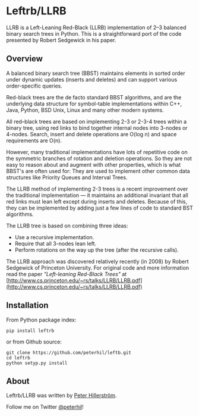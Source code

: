 # Leftrb/LLRB

LLRB is a Left-Leaning Red-Black (LLRB) implementation of 2–3 balanced binary
search trees in Python. This is a straightforward port of the code presented
by Robert Sedgewick in his paper.

## Overview

A balanced binary search tree (BBST) maintains elements in sorted order under dynamic 
updates (inserts and deletes) and can support various order-specific queries.

Red-black trees are the de facto standard BBST algorithms, and are the underlying
data structure for symbol-table implementations within C++, Java, Python, BSD Unix,
Linux and many other modern systems.

All red–black trees are based on implementing 2-3 or 2-3-4 trees within a binary tree,
using  red links to bind together internal nodes into 3-nodes or 4-nodes. Search, insert
and delete operations are O(log n) and space requirements are O(n).

However, many traditional implementations have lots of repetitive code on the symmetric
branches of rotation and deletion operations. So they are not easy to reason about and 
augment with other properties, which is what BBST's are often used for: They are used
to implement other common data structures like Priority Queues and Interval Trees.

The LLRB method of implementing 2-3 trees is a recent improvement over the traditional
implementation — it maintains an additional invariant that all red links must lean left
except during inserts and deletes. Because of this, they can be implemented by adding
just a few lines of code to standard BST algorithms.

The LLRB tree is based on combining three ideas:

- Use a recursive implementation.
- Require that all 3-nodes lean left.
- Perform rotations on the way up the tree (after the recursive calls).

The LLRB approach was discovered relatively recently (in 2008) by Robert Sedgewick
of Princeton University. For original code and more information read the paper *"Left-leaning Red-Black Trees"* at [http://www.cs.princeton.edu/~rs/talks/LLRB/LLRB.pdf](http://www.cs.princeton.edu/~rs/talks/LLRB/LLRB.pdf)

## Installation

From Python package index:  

    pip install leftrb

or from Github source:  

    git clone https://github.com/peterhil/leftb.git
    cd leftrb 
    python setyp.py install

## About

Leftrb/LLRB was written by [Peter Hillerström](http://composed.nu/peterhil/).  

Follow me on Twitter [@peterhil](http://www.twitter.com/peterhil)!